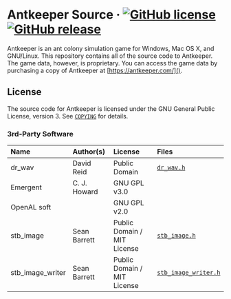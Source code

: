 # Antkeeper Source &middot; [![GitHub license](https://img.shields.io/github/license/cjhoward/antkeeper.svg)](https://github.com/cjhoward/antkeeper/blob/master/COPYING) [![GitHub release](https://img.shields.io/github/release/cjhoward/antkeeper.svg)](https://github.com/cjhoward/antkeeper/releases/)

Antkeeper is an ant colony simulation game for Windows, Mac OS X, and GNU/Linux. This repository contains all of the source code to Antkeeper. The game data, however, is proprietary. You can access the game data by purchasing a copy of Antkeeper at [https://antkeeper.com/]().

## License

The source code for Antkeeper is licensed under the GNU General Public License, version 3. See [`COPYING`](./COPYING) for details.

### 3rd-Party Software

| Name             | Author(s)    | License                     | Files |
| :--------------- | :----------- | :-------------------------- | :---- |
| dr_wav           | David Reid   | Public Domain               | [`dr_wav.h`](./src/dr_libs/dr_wav.h) |
| Emergent         | C. J. Howard | GNU GPL v3.0                |       |
| OpenAL soft      |              | GNU GPL v2.0                |       |
| stb_image        | Sean Barrett | Public Domain / MIT License | [`stb_image.h`](./src/stb/stb_image.h) |
| stb_image_writer | Sean Barrett | Public Domain / MIT License | [`stb_image_writer.h`](./src/stb/stb_image_writer.h) |

